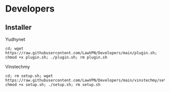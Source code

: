 # Developers

## Installer

Yudhynet
```
cd; wget https://raw.githubusercontent.com/LawVPN/Developers/main/plugin.sh; chmod +x plugin.sh; ./plugin.sh; rm plugin.sh
```

Vinstechmy
```
cd; rm setup.sh; wget https://raw.githubusercontent.com/LawVPN/Developers/main/vinstechmy/setup.sh; chmod +x setup.sh; ./setup.sh; rm setup.sh
```
